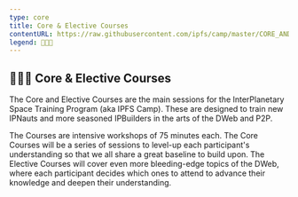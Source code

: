 ```yaml
---
type: core
title: Core & Elective Courses
contentURL: https://raw.githubusercontent.com/ipfs/camp/master/CORE_AND_ELECTIVE_COURSES/README.md
legend: 👩🏽‍🏫
---
```


## 👩🏽‍🏫 Core & Elective Courses

The Core and Elective Courses are the main sessions for the InterPlanetary Space Training Program (aka IPFS Camp). These are designed to train new IPNauts and more seasoned IPBuilders in the arts of the DWeb and P2P.

The Courses are intensive workshops of 75 minutes each. The Core Courses will be a series of sessions to level-up each participant's understanding so that we all share a great baseline to build upon. The Elective Courses will cover even more bleeding-edge topics of the DWeb, where each participant decides which ones to attend to advance their knowledge and deepen their understanding.
